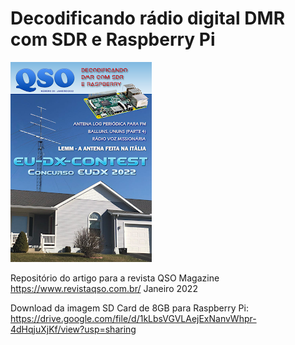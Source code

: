 # Decodificando rádio digital DMR com SDR e Raspberry Pi


![alt text](https://github.com/MarceloCampos/RaspberryPiSdrDmrDecoder/blob/main/CapaQSO_28.png)

Repositório do artigo para a revista QSO Magazine https://www.revistaqso.com.br/
Janeiro 2022

Download da imagem SD Card de 8GB para Raspberry Pi:
https://drive.google.com/file/d/1kLbsVGVLAejExNanvWhpr-4dHqjuXjKf/view?usp=sharing





